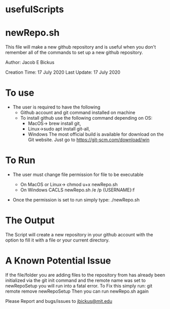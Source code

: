 # usefulScripts

newRepo.sh
==========
This file will make a new github repository and is useful when you don't remember all of the commands to set up a new github repository. 

Author:           Jacob E Bickus 

Creation Time:    17 July 2020
Last Update:      17 July 2020

To use
==
*  The user is required to have the following
   +  Github account and git command installed on machine
   +  To install github use the following command depending on OS: 
      -  MacOS-> brew install git, 
      - Linux->sudo apt install git-all, 
      - Windows The most official build is available for download on the Git website. Just go to https://git-scm.com/download/win
    
To Run
==
*  The user must change file permission for file to be executable 
    + On MacOS or Linux-> chmod u+x newRepo.sh
    + On Windows CACLS newRepo.sh /e /p {USERNAME}:f

*  Once the permission is set to run simply type: ./newRepo.sh

The Output
== 
The Script will create a new repository in your github account with the option to fill it with a file or your current directory.

A Known Potential Issue
== 
If the file/folder you are adding files to the repository from has already been initialized via the git init command and the remote name was set to newRepoSetup you will run into a fatal error.
To Fix this simply run: git remote remove newRepoSetup 
Then you can run newRepo.sh again 

Please Report and bugs/issues to jbickus@mit.edu 



